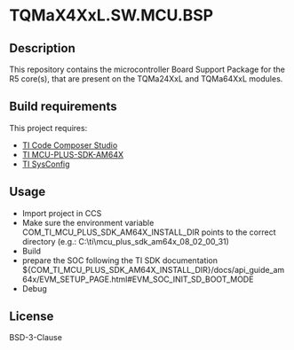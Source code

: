 # TQMaX4XxL.SW.MCU.BSP

## Description
This repository contains the microcontroller Board Support Package for the R5 core(s), that are present on the TQMa24XxL and TQMa64XxL modules.

## Build requirements
This project requires:
- [TI Code Composer Studio](https://www.ti.com/tool/download/CCSTUDIO/11.1.0.00011) 
- [TI MCU-PLUS-SDK-AM64X](https://www.ti.com/tool/download/MCU-PLUS-SDK-AM64X/08.02.00.31)
- [TI SysConfig](https://www.ti.com/tool/download/SYSCONFIG/1.11.0_2225)

## Usage
- Import project in CCS
- Make sure the environment variable COM_TI_MCU_PLUS_SDK_AM64X_INSTALL_DIR points to the correct directory (e.g.: C:\ti\mcu_plus_sdk_am64x_08_02_00_31)
- Build
- prepare the SOC following the TI SDK documentation ${COM_TI_MCU_PLUS_SDK_AM64X_INSTALL_DIR}/docs/api_guide_am64x/EVM_SETUP_PAGE.html#EVM_SOC_INIT_SD_BOOT_MODE
- Debug

## License
BSD-3-Clause

